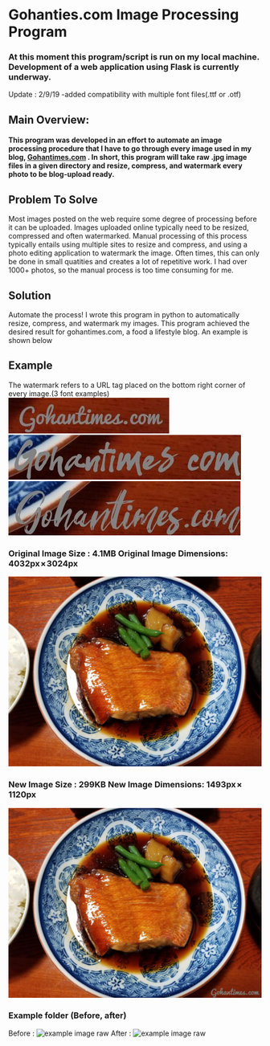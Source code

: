 # Gohanties.com Image Processing Program
### At this moment this program/script is run on my local machine. Development of a web application using Flask is currently underway.
Update : 2/9/19 -added compatibility with multiple font files(.ttf or .otf)
## Main Overview: 
#### This program was developed in an effort to automate an image processing procedure that I have to go through every image used in my blog, [Gohantimes.com](https://www.gohantimes.com) . In short, this program will take raw .jpg image files in a given directory and resize, compress, and watermark every photo to be blog-upload ready. 

## Problem To Solve
Most images posted on the web require some degree of processing before it can be uploaded. Images uploaded online typically need to be resized, compressed and often watermarked. Manual processing of this process typically entails using multiple sites to resize and compress, and using a photo editing application to watermark the image. Often times, this can only be done in small quatities and creates a lot of repetitive work. I had over 1000+ photos, so the manual process is too time consuming for me.
## Solution
Automate the process! I wrote this program in python to automatically resize, compress, and watermark my images. This program achieved the desired result for gohantimes.com, a food a lifestyle blog. An example is shown below
## Example
The watermark refers to a URL tag placed on the bottom right corner of every image.(3 font examples)
![example image raw](assets/github_demo_watermark.jpg)
![example image raw](assets/github_demo_watermark2.jpg)
![example image raw](assets/github_demo_watermark3.jpg)

### Original Image Size : 4.1MB    Original Image Dimensions: 4032px × 3024px
![example image raw](assets/github_demo_raw.jpg)

### New Image Size : 299KB    New Image Dimensions: 1493px × 1120px
![example image processed](assets/github_demo_processed.jpg)

### Example folder (Before, after)
Before : 
![example image raw](assets/github_demo_filesB)
After : 
![example image raw](assets/github_demo_filesA)
